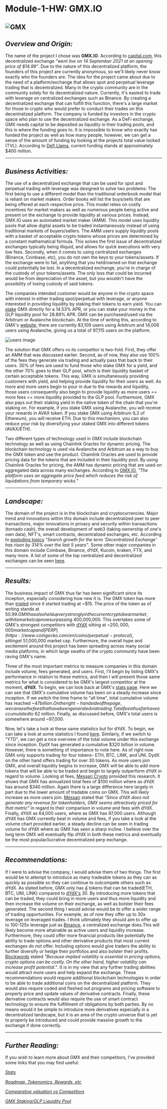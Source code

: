 # **Module-1-HW: GMX.IO**
![GMX](Images/gmx.jpg)
---
## *Overview and Origin:*
The name of the project I chose was **GMX.IO**. According to [capital.com](https://capital.com/gmx-price-prediction), this decentralized exchange *"went live on 14 September 2021 at an opening price of $14.99"*. Due to the nature of this decentralized platform, the founders of this project are currently anonymous, so we'll likely never know exactly who the founders are. The idea for the project came about due to the need of a platform/exchange that allows spot and perpetual leverage trading that is decentralized. Many in the crypto community are in the community solely for its decentralized nature. Currently, it's easiest to trade with leverage on centralized exchanges such as Binance. By creating a decentralized exchange that can fulfill this function, there's a large market for those in crypto who would prefer to conduct their trades on this decentralized platform. The company is funded by investors in the crypto space who plan to use the decentralized exchange. As a DeFi exchange, GMX needs capital to be deposited as liquidity in their trading pools, and this is where the funding goes to. It is impossible to know who exactly has funded the project as well as how many people, however, we can get a sense of the amount of funding by looking at the projects total value locked (TVL). According to [Defi Llama](https://defillama.com/protocol/gmx), current funding stands at approximately $400 million. 

---
## *Business Activities:*
The use of a decentralized exchange that can be used for spot and perpetual trading with leverage was designed to solve two problems: The first being to use a different model than the traditional orderbook model that is reliant on market makers. Order books will list the buys/sells that are being offered at each respective price. This model relies on costly incentives for market makers as well as numerous people being active and present on the exchange to provide liquidity at various prices. Instead, GMX.IO uses an automated market maker (AMM). This model uses liquidity pools that allow digital assets to be traded instantaneously instead of using traditional markets of buyers/sellers. The AMM users supply liquidity pools with a basket of acceptable crypto tokens whose prices are determined by a constant mathematical formula. This solves the first issue of decentralized exchanges typically being illiquid, and allows for quick executions with very low fees. Secondly, when it comes to using centralized exchanges (Binance, Coinbase, etc), you do not own the keys to your tokens/assets. If the exchange were to fail, anything that you held/owned on that exchange could potentially be lost. In a decentralized exchange, you're in charge of the custody of your tokens/assets. The only loss that could be incurred would be from depreciation of the asset, but you wouldn't have the possibility of losing custody of said tokens.
>
The companies intended customer would be anyone in the crypto space with interest in either trading spot/perpetual with leverage, or anyone interested in providing liquidity by staking their tokens to earn yield. You can [stake](https://app.gmx.io/#/earn) GMX directly for a 14.53% APR, or you can stake your money in the GLP liquidity pool for 28.89% APR. GMX can be purchased/used via the Arbitrum or Avalanche blockchain. At the time of writing this, according to GMX's [website](https://stats.gmx.io/), there are currently 83,109 users using Arbitrum and 14,006 users using Avalanche, giving us a total of 97,115 users on the platform. 
>
![users image](Images/Users.PNG)
>
The solution that GMX offers vs its competitor is two-fold. First, they offer an AMM that was discussed earlier. Second, as of now, they also use 100% of the fees they generate via trading and actually pass that back to their users. 30% of fees are used to fund those who stake GMX for a yield, and the other 70% goes to their GLP pool, which is their liquidity basket of certain acceptable tokens. This way, GMX is simultaneously providing customers with yield, and helping provide liquidity for their users as well. As more and more users begin to pour in due to the rewards and liquidity, those users consequently also begin to provide liquidity as more users == more fees == more liquidity provided to the GLP pool. Furthermore, GMX also pays out their staking yield in the native token of the chain that you're staking on. For example, if you stake GMX using Avalanche, you will receive your rewards in AVAX token. If you stake GMX using Arbitrum (L2 of Ethereum), you will receive ETH. Due to this mechanism, you can also reduce your risk by diversifying your staked GMX into different tokens (AVAX/ETH).
>
Two different types of technology used in GMX include blockchain technology as well as using Chainlink Oracles for dynamic pricing. The blockchain technology is used via Avalanche and Arbitrum as a way to buy the GMX token and use the product. Chainlink Oracles are used to provide pricing data for the tokens that are included in their liquidity pool. By using Chainlink Oracles for pricing, the AMM has dynamic pricing that are used on aggregated data across many exchanges. According to [GMX.IO](https://gmxio.gitbook.io/gmx/trading), *"The platform uses an aggregate price feed which reduces the risk of liquidations from temporary wicks."*
 

---
## *Landscape:*
The domain of the project is in the blockchain and cryptocurrencies. Major trend and innovations within this domain include decentralized peer to peer transactions, major innovations in privacy and security within transactions (tornado cash), the overall development of web3 (taking ownership of one's own data), NFT's, smart contracts, decentralized exchanges, etc. According to [exploding topics](https://explodingtopics.com/blog/cryptocurrency-trends) *"Search growth for the term 'Decentralized Exchange' has risen by 314% over the last 5 years"*. Some other major companies in this domain include Coinbase, Binance, dYdX, Kucoin, kraken, FTX, and many more. A list of some of the top centralized and decentralized exchanges can be seen [here](https://corporatefinanceinstitute.com/resources/knowledge/other/cryptocurrency-exchanges/).

---
## *Results:*
The business impact of GMX thus far has been significant since its inception, especially considering how new it is. The GMX token has more than [tripled](https://www.coingecko.com/en/coins/gmx) since it started trading at ~$15. The price of the token as of writing stands at $50.99. GMX has also held up very strongly in the current crypto bear market, with its market cap now surpassing ~$400,000,000. This overtakes some of GMX's strongest competitors with [dYdX](https://www.coingecko.com/en/coins/dydx) sitting at ~$200,000,000 market cap and [PERP](https://www.coingecko.com/en/coins/perpetual-protocol), sitting at ~$51,000,000 market cap. Furthermore, the overall hype and excitement around this project has been spreading across many social media platforms, in which large swaths of the crypto community have been raving GMX's name. 
>
Three of the most important metrics to measure companies in this domain include volume, fees generated, and users. First, I'll begin by listing GMX's performance in relation to these metrics, and then I will present those same metrics for what is considered to be GMX's largest competitor at the moment, **dYdX**. To begin, we can look back at GMX's [stats page](https://stats.gmx.io/). Here we can see that GMX's cumulative volume has been on a steady increase since inception. If we switch the time frame to "all time", total cumulative volume has reached ~$47 billion. On the right-hand side of the page, we can see the fees that have been generated via trading. Total fees thus far have accumulated to ~$62 million. Finally, as discussed before, GMX's total users is somewhere around ~97,000.
>
Now, let's take a look at these same statistics but for dYdX. To begin, we can take a look at some statistics I found [here](https://nomics.com/exchanges/dydx). Similarly, if we switch to "YTD", we can get a nice overview of the total volume under this exchange since inception. DydX has generated a cumulative $320 billion in volume. However, there is something of importance to note here. As of right now GMX only supports trading for four tokens- ETH, BTC, LINK, and UNI. DydX on the other hand offers trading for over 30 tokens. As more users join GMX, and overall liquidity begins to increase, GMX will be able to add more tokens that will be able to be traded and begin to largely outperform dYdX in regard to volume. Looking at fees, [Messari Crypto](https://twitter.com/MessariCrypto/status/1561518532646514689) provided this research. It shows that GMX has annualized total fees of $100 million where as dYdX has around $340 million. Again there is a large difference here largely in part due to the lower amount of tradable coins on GMX. This will likely increase as more users join. [Messari](https://twitter.com/MessariCrypto/status/1561518532646514689) stated that *"Since dYdX does not generate any revenue for tokenholders, GMX seems attractively priced for that metric"* in regard to their comparison in volume and fees with dYdX. Finally, dYdX as 64,000 users, where as GMX has 97,000 users. Although dYdX has GMX currently beat in volume and fees, if you take a look at the volume chart provided earlier, a steady decline can be seen in trading volume for dYdX where as GMX has seen a sharp incline. I believe over the long term GMX will eventually flip dYdX in both these metrics and eventually be the most popular/lucrative decentralized perp exchange.

---
## *Recommendations:*
If I were to advise the company, I would advise them of two things. The first would be to attempt to introduce as many tradeable tokens as they can as quickly as possible so they can continue to outcompete others such as dYdX. As stated before, GMX only has [4](https://app.gmx.io/#/trade) tokens that can be traded(ETH, BTC, UNI, LINK) compared to [dYdX's](https://dydx.exchange/) 30. By introducing more tokens that can be traded, they could bring in more users and thus more liquidity and then increase the volume on their exchange, as well as bolster their fees generated. The second thing I would advise would be to offer a wider range of trading opportunities. For example, as of now they offer up to 30x leverage on leveraged trades. I think ultimately they should aim to offer up to 100-125x leverage just as [Binance](https://www.binance.com/en/futures/trading-rules/perpetual/leverage-margin), a centralized exchange does.This will likely become more attainable as active users and liquidity increase. Furthermore, they could offer more financial products like potentially the ability to trade options and other derivative products that most current exchanges do not offer. Including options would give traders the ability to further diversify or hedge their portfolios and also bolster their profits. [Blockwords](https://blockworks.co/the-investors-guide-to-crypto-options-trading/#:~:text=Options%20trading%20in%20crypto%20markets,introduced%20SOL%20pairs%20in%202022.) stated *"Because implied volatility is essential in pricing options, crypto options can be costly. On the other hand, higher volatility can increase profit potential."*. It is in my view that any further trading abilities would attract more users and help expand the exchange. These recommendations would require additional blockchain technologies in order to be able to trade additional coins on the decentralized platform. They would also require coded and fleshed out programs and pricing software to properly price and update values of derivative contracts. Finally, these derivative contracts would also require the use of smart contract technology to ensure the fulfillment of obligations by both parties. By no means would it be simple to introduce more derivatives especially in a decentralized landscape, but it is an area of the crypto universe that is yet to properly be introduced and could provide massive growth to the exchange if done correctly. 

---
## *Further Reading:*
If you wish to learn more about GMX and their competitors, I've provided some links that you may find useful:
>
*[Stats](https://stats.gmx.io/)*
>
*[Roadmap, Tokenomics, Rewards, etc](https://gmxio.gitbook.io/gmx/)*
>
*[Comparative valuation vs Competitors](https://research.thetie.io/gmx-valuation-vs-dydx/#GMX_vs_Peers)*
>
*[GMX Staking/GLP Liquidity Pool](https://chaindebrief.com/all-you-need-to-know-about-gmx/)*
